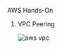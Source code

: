 AWS Hands-On
1. VPC Peering
   
   ![aws vpc](https://github.com/user-attachments/assets/74cdf768-9f05-4f61-a631-f1ff7077d1b7)
